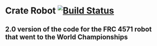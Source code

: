# Crate Robot [![Build Status](https://travis-ci.org/frc4571/CrateRobot.svg?branch=master)](https://travis-ci.org/frc4571/CrateRobot)

## 2.0 version of the code for the FRC 4571 robot that went to the World Championships
